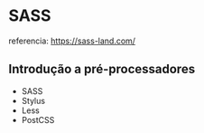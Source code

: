 # SASS
referencia: https://sass-land.com/

## Introdução a pré-processadores
- SASS
- Stylus
- Less
- PostCSS